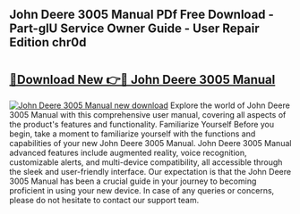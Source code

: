## John Deere 3005 Manual PDf Free Download - Part-glU Service Owner Guide - User Repair Edition chr0d

# <h2><a href="http://bc9556.oget.top/?id=John+Deere+3005+Manual">🔗Download New 👉🔴 John Deere 3005 Manual</a></h2>

[![John Deere 3005 Manual new download](https://i.imgur.com/5g1atiW.png)](http://bc9556.oget.top/?id=John+Deere+3005+Manual)
Explore the world of John Deere 3005 Manual with this comprehensive user manual, covering all aspects of the product's features and functionality. Familiarize Yourself Before you begin, take a moment to familiarize yourself with the functions and capabilities of your new John Deere 3005 Manual. John Deere 3005 Manual advanced features include augmented reality, voice recognition, customizable alerts, and multi-device compatibility, all accessible through the sleek and user-friendly interface. Our expectation is that the John Deere 3005 Manual has been a crucial guide in your journey to becoming proficient in using your new device. In case of any queries or concerns, please do not hesitate to contact our support team.
